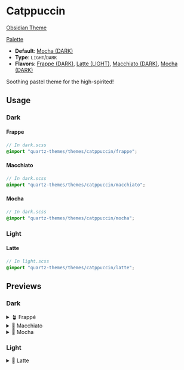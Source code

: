 # Catppuccin

[Obsidian Theme](https://github.com/catppuccin/obsidian)

[Palette](https://catppuccin.com/palette)

- **Default**: [Mocha (DARK)](mocha/README.md)
- **Type**: `LIGHT`/`DARK`
- **Flavors**: [Frappe (DARK)](frappe/README.md), [Latte (LIGHT)](latte/README.md), [Macchiato (DARK)](macchiato/README.md), [Mocha (DARK)](mocha/README.md)

Soothing pastel theme for the high-spirited!

## Usage

### Dark

#### Frappe

```scss
// In dark.scss
@import "quartz-themes/themes/catppuccin/frappe";
```

#### Macchiato

```scss
// In dark.scss
@import "quartz-themes/themes/catppuccin/macchiato";
```

#### Mocha

```scss
// In dark.scss
@import "quartz-themes/themes/catppuccin/mocha";
```

### Light

#### Latte

```scss
// In light.scss
@import "quartz-themes/themes/catppuccin/latte";
```

## Previews

### Dark

<details>
<summary>🪴 Frappé</summary>
<img src="frappe/preview.png" alt="Preview of Frappe theme"/>
</details>

<details>
<summary>🌺 Macchiato</summary>
<img src="macchiato/preview.png" alt="Preview of Macchiato theme"/>
</details>

<details>
<summary>🌿 Mocha</summary>
<img src="mocha/preview.png" alt="Preview of Mocha theme"/>
</details>

### Light

<details>
<summary>🌻 Latte</summary>
<img src="latte/preview.png" alt="Preview of Latte theme"/>
</details>
